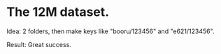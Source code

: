 # The 12M dataset. #

Idea: 2 folders, then make keys like "booru/123456" and "e621/123456".

Result: Great success.
